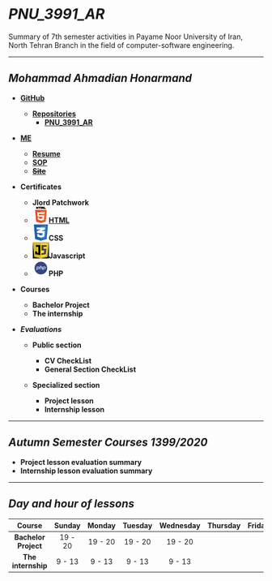 # _PNU_3991_AR_

Summary of 7th semester activities in Payame Noor University of Iran, North Tehran Branch in the field of computer-software engineering.

***

## _Mohammad Ahmadian Honarmand_ 

*  __[GitHub](https://github.com/m-ahmadian-h)__
   * __[Repositories](https://github.com/m-ahmadian-h?tab=repositories)__
      * __[PNU_3991_AR](https://github.com/m-ahmadian-h/PNU_3991_AR)__
      
* __[ME](https://github.com/m-ahmadian-h/PNU_3991_AR/blob/main/me)__
   * __[Resume](https://github.com/m-ahmadian-h/PNU_3991_AR/blob/main/me/resume.pdf)__
   * __[SOP](https://github.com/m-ahmadian-h/PNU_3991_AR/blob/main/me/SOP.pdf)__
   * __~~[Site](https://expertmql4.ir/)~~__
   
* __Certificates__
   * __Jlord Patchwork__
   * ![HTML](https://github.com/m-ahmadian-h/PNU_3991_AR/blob/main/img/html.logo.png)__[HTML](https://github.com/m-ahmadian-h/PNU_3991_AR/blob/main/Certificates/html.pdf)__
   * ![CSS](https://github.com/m-ahmadian-h/PNU_3991_AR/blob/main/img/css.logo.png)__CSS__
   * ![JS](https://github.com/m-ahmadian-h/PNU_3991_AR/blob/main/img/JS.logo.png)__Javascript__
   * ![PHP](https://github.com/m-ahmadian-h/PNU_3991_AR/blob/main/img/php.logo.png)__PHP__
   
* __Courses__
   * __Bachelor Project__
   * __The internship__

* ___Evaluations___

   * __Public section__
      * __CV CheckList__
      * __General Section CheckList__
   
   * __Specialized section__
      * __Project lesson__
      * __Internship lesson__

***

## _Autumn Semester Courses 1399/2020_

* __Project lesson evaluation summary__
* __Internship lesson evaluation summary__

***

## _Day and hour of lessons_

|Course              |Sunday |Monday |Tuesday|Wednesday|Thursday|Friday|Saturday|
|:------------------:|:-----:|:-----:|:-----:|:-------:|:------:|:----:|:------:|
|__Bachelor Project__|19 - 20|19 - 20|19 - 20| 19 - 20 |        |      | 19 - 20|
|__The internship__  |9 - 13 | 9 - 13| 9 - 13| 9 - 13  |        |      | 9 - 13 |
